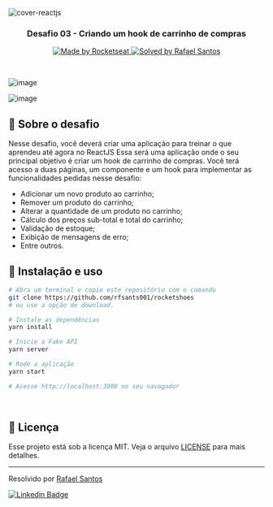 
![cover-reactjs](https://user-images.githubusercontent.com/53949076/112015759-dd14e500-8b0a-11eb-9900-d2b4deb79f68.png)


<h3 align="center">
  Desafio 03 - Criando um hook de carrinho de compras
</h3>

<p align="center">
  <a href="https://rocketseat.com.br">
    <img alt="Made by Rocketseat" src="https://img.shields.io/badge/made%20by-Rocketseat-%2306b656?style=flat-square">
  </a>
  
  <a href="https://www.linkedin.com/in/rafael-santos-98047b178/">
    <img alt="Solved by Rafael Santos" src="https://img.shields.io/badge/solved%20by-Rafael%20Santos-%2306b656?style=flat-square">
  </a>
</p>

<br>

![image](https://user-images.githubusercontent.com/53949076/112742350-45792180-8f64-11eb-8f6b-8f9f11c6f19c.png)


![image](https://user-images.githubusercontent.com/53949076/112742339-22e70880-8f64-11eb-81f2-2c14f676bc70.png)

## :rocket: Sobre o desafio

Nesse desafio, você deverá criar uma aplicação para treinar o que aprendeu até agora no ReactJS
Essa será uma aplicação onde o seu principal objetivo é criar um hook de carrinho de compras. 
Você terá acesso a duas páginas, um componente e um hook para implementar as funcionalidades pedidas nesse desafio:

- Adicionar um novo produto ao carrinho;
- Remover um produto do carrinho;
- Alterar a quantidade de um produto no carrinho;
- Cálculo dos preços sub-total e total do carrinho;
- Validação de estoque;
- Exibição de mensagens de erro;
- Entre outros.

## :wrench: Instalação e uso

```bash
# Abra um terminal e copie este repositório com o comando
git clone https://github.com/rfsants001/rocketshoes
# ou use a opção de download.

# Instale as dependências
yarn install

# Inicie a Fake API
yarn server

# Rode a aplicação
yarn start

# Acesse http://localhost:3000 no seu navagador
```

<br>

## :memo: Licença

Esse projeto está sob a licença MIT. Veja o arquivo [LICENSE](/LICENSE) para mais detalhes.

---

Resolvido por [Rafael Santos](https://github.com/rfsants001)

[![Linkedin Badge](https://img.shields.io/badge/-Rafael%20Santos-blue?style=flat-square&logo=Linkedin&logoColor=white&link=https://www.linkedin.com/in/rafael-santos-98047b178/)](https://www.linkedin.com/in/rafael-santos-98047b178/) 

